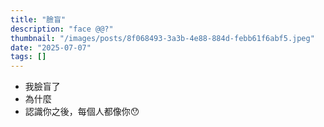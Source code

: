```yaml
---
title: "臉盲"
description: "face @@?"
thumbnail: "/images/posts/8f068493-3a3b-4e88-884d-febb61f6abf5.jpeg"
date: "2025-07-07"
tags: []
---
```

- 我臉盲了
- 為什麼
- 認識你之後，每個人都像你😯
